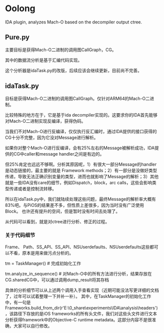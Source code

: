 # Oolong
IDA plugin, analyzes Mach-O based on the decompiler output ctree.

## Pure.py
主要目标是获得Mach-O二进制的调用图CallGraph，CG。

其中的数据流分析是基于汇编代码实现。

这个分析器是idaTask.py的改版，后续应该会继续更新，目前尚不完善。

## idaTask.py
目标是获得Mach-O二进制的调用图CallGraph。仅针对ARM64的Mach-O二进制。

比较特殊的地方在于，它是基于ida decompiler实现的。这要求你的IDA首先能够对Mach-O二进制实现反编译，获得伪码。

当我们不对Mach-O进行反编译，仅仅执行反汇编时，通过IDA提供的接口获得的CG十分不完整，因为它没对Message进行解析。

如果你对整个Mach-O进行反编译，会有25%左右的Message被解析成功，IDA提供的CG中caller和message handler之间是有边的。

但25%肯定也远远不够啊。分析其原因呢，1）有很大一部分Message的handler是动态链接的，最主要的就是 Framework methods；2）有一部分是没做好类型传递，导致无法正确识别变量的类型，进而也就影响了Message的解析；3）其他就是一些IDA没有care的细节，例如Dispatch，block，arc calls，这些会影响类型传递或者是控制流转移。

所以在idaTask.py中，我们就陆续处理这些问题，最终Message的解析率大概有83%吧。与PiOS的结果差不多，但性质上差很多，因为当时没有广泛使用Block。
也许还有提升的空间，但是暂时没有时间去处理了。

从代码可以看到，就是对ctree进行分析、修正的过程。

### 关于代码细节
Frame、 Path、SS_API、SS_API、NSUserdefaults、NSUserdefaults这些都可以不看，原本是用来做污点分析的。

tm = TaskManager()  # 完成初始化工作

tm.analyze_in_sequence() # 对Mach-O中的所有方法进行分析，结果存放在CG.sharedCG中，可以通过调用dump_result将其存档

具体的分析细节可以从上述两个调用入手查看实现（近期可能没法写更详细的文档了，过年可以试着整理一下并补一补）。
其中，在TaskManager的初始化工作中，有一句是Frameworks.build_from_dir(r'E:\0_share\experiments\IDA\analysis\headers')，该路径下存放的是iOS frameworks的所有头文件，我们对这些头文件进行文本分析获得framework中的Objective-C runtime metadata。这部分内容不是很准确，大家可以自行修改。

